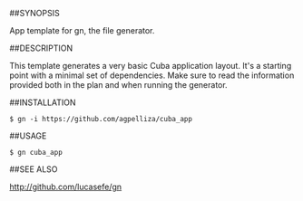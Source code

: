 ##SYNOPSIS

App template for gn, the file generator.

##DESCRIPTION

This template generates a very basic Cuba application layout. It's
a starting point with a minimal set of dependencies. Make sure to
read the information provided both in the plan and when running
the generator.

##INSTALLATION

    $ gn -i https://github.com/agpelliza/cuba_app

##USAGE

    $ gn cuba_app

##SEE ALSO

http://github.com/lucasefe/gn
